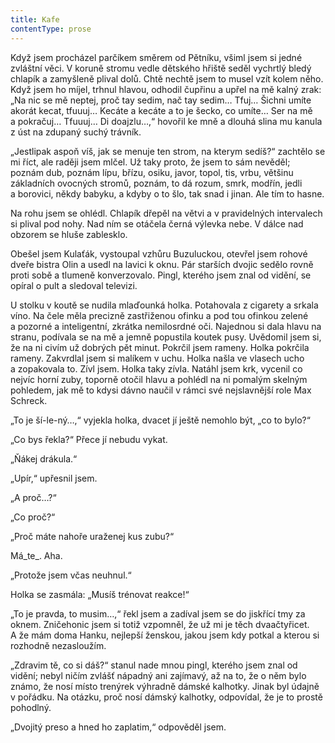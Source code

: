```yaml
---
title: Kafe
contentType: prose
---
```


<section>

Když jsem procházel parčíkem směrem od Pětníku, všiml jsem si jedné zvláštní věci. V koruně stromu vedle dětského hřiště seděl vychrtlý bledý chlapík a zamyšleně plival dolů. Chtě nechtě jsem to musel vzít kolem něho. Když jsem ho míjel, trhnul hlavou, odhodil čupřinu a upřel na mě kalný zrak: „Na nic se mě neptej, proč tay sedim, nač tay sedim… Tfuj… Šichni umíte akorát kecat, tfuuuj… Kecáte a kecáte a to je šecko, co umíte… Ser na mě a pokračuj… Tfuuuj… Di doajzlu…,“ hovořil ke mně a dlouhá slina mu kanula z úst na zdupaný suchý trávník.

„Jestlipak aspoň víš, jak se menuje ten strom, na kterym sedíš?“ zachtělo se mi říct, ale raději jsem mlčel. Už taky proto, že jsem to sám nevěděl; poznám dub, poznám lípu, břízu, osiku, javor, topol, tis, vrbu, většinu základních ovocných stromů, poznám, to dá rozum, smrk, modřín, jedli a borovici, někdy babyku, a kdyby o to šlo, tak snad i jinan. Ale tím to hasne.

Na rohu jsem se ohlédl. Chlapík dřepěl na větvi a v pravidelných intervalech si plival pod nohy. Nad ním se otáčela černá výlevka nebe. V dálce nad obzorem se hluše zablesklo.

Obešel jsem Kulaťák, vystoupal vzhůru Buzuluckou, otevřel jsem rohové dveře bistra Olin a usedl na lavici k oknu. Pár starších dvojic sedělo rovně proti sobě a tlumeně konverzovalo. Pingl, kterého jsem znal od vidění, se opíral o pult a sledoval televizi.

U stolku v koutě se nudila mlaďounká holka. Potahovala z cigarety a srkala víno. Na čele měla precizně zastřiženou ofinku a pod tou ofinkou zelené a pozorné a inteligentní, zkrátka nemilosrdné oči. Najednou si dala hlavu na stranu, podívala se na mě a jemně popustila koutek pusy. Uvědomil jsem si, že na ni civím už dobrých pět minut. Pokrčil jsem rameny. Holka pokrčila rameny. Zakvrdlal jsem si malíkem v uchu. Holka našla ve vlasech ucho a zopakovala to. Zívl jsem. Holka taky zívla. Natáhl jsem krk, vycenil co nejvíc horní zuby, toporně otočil hlavu a pohlédl na ni pomalým skelným pohledem, jak mě to kdysi dávno naučil v rámci své nejslavnější role Max Schreck.

„To je ší-le-ný…,“ vyjekla holka, dvacet jí ještě nemohlo být, „co to bylo?“

„Co bys řekla?“ Přece jí nebudu vykat.

„Ňákej drákula.“

„Upír,“ upřesnil jsem.

„A proč…?“

„Co proč?“

„Proč máte nahoře uraženej kus zubu?“

Má_te_. Aha.

„Protože jsem včas neuhnul.“

Holka se zasmála: „Musíš trénovat reakce!“

„To je pravda, to musim…,“ řekl jsem a zadíval jsem se do jiskřící tmy za oknem. Zničehonic jsem si totiž vzpomněl, že už mi je těch dvaačtyřicet. A že mám doma Hanku, nejlepší ženskou, jakou jsem kdy potkal a kterou si rozhodně nezasloužím.

„Zdravim tě, co si dáš?“ stanul nade mnou pingl, kterého jsem znal od vidění; nebyl ničím zvlášť nápadný ani zajímavý, až na to, že o něm bylo známo, že nosí místo trenýrek výhradně dámské kalhotky. Jinak byl údajně v pořádku. Na otázku, proč nosí dámský kalhotky, odpovídal, že je to prostě pohodlný.

„Dvojitý preso a hned ho zaplatim,“ odpověděl jsem.

</section>
